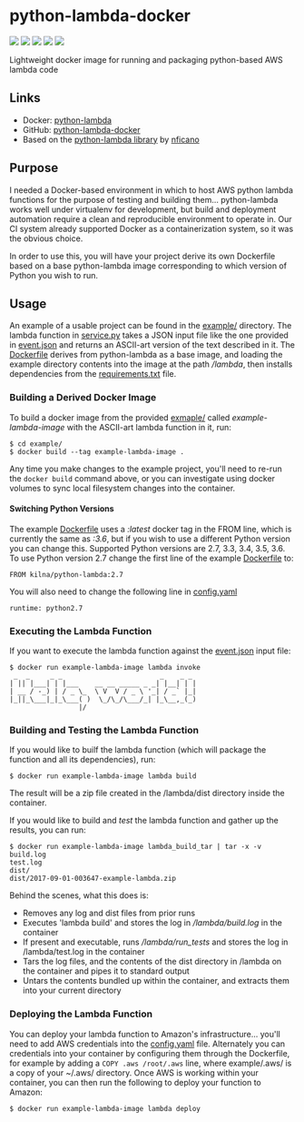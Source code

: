 # python-lambda-docker

[![](https://images.microbadger.com/badges/image/kilna/python-lambda.svg)](https://microbadger.com/images/kilna/python-lambda)
[![](https://img.shields.io/docker/pulls/kilna/python-lambda.svg?style=plastic)](https://hub.docker.com/r/kilna/python-lambda/)
[![](https://img.shields.io/docker/stars/kilna/python-lambda.svg?style=plastic)](https://hub.docker.com/r/kilna/python-lambda/)
[![](https://img.shields.io/badge/docker_build-automated-blue.svg?style=plastic)](https://cloud.docker.com/swarm/kilna/repository/docker/kilna/python-lambda/builds)
[![](https://img.shields.io/badge/python-2.7,_3.3,_3.4,_3.5,_3.6-blue.svg?style=plastic)](https://github.com/kilna/python-lambda-docker/)

Lightweight docker image for running and packaging python-based AWS lambda code

## Links

* Docker: [python-lambda](https://hub.docker.com/r/kilna/python-lambda/)
* GitHub: [python-lambda-docker](https://github.com/kilna/python-lambda-docker)
* Based on the [python-lambda library](https://github.com/nficano/python-lambda/) by [nficano](https://github.com/nficano/)

## Purpose

I needed a Docker-based environment in which to host AWS python lambda functions for the purpose of testing and building them... python-lambda works well under virtualenv for development, but build and deployment automation require a clean and reproducible environment to operate in. Our CI system already supported Docker as a containerization system, so it was the obvious choice.

In order to use this, you will have your project derive its own Dockerfile based on a base python-lambda image corresponding to which version of Python you wish to run.

## Usage

An example of a usable project can be found in the [example/](./example/) directory.  The lambda function in [service.py](./example/service.py) takes a JSON input file like the one provided in [event.json](./example/event.json) and returns an ASCII-art version of the text described in it.  The [Dockerfile](./example/Dockerfile) derives from python-lambda as a base image, and loading the example directory contents into the image at the path _/lambda_, then installs dependencies from the [requirements.txt](./example/requirements.txt) file.  

### Building a Derived Docker Image

To build a docker image from the provided [exmaple/](./exmaple) called _example-lambda-image_ with the ASCII-art lambda function in it, run:

```
$ cd example/
$ docker build --tag example-lambda-image .
```

Any time you make changes to the example project, you'll need to re-run the `docker build` command above, or you can investigate using docker volumes to sync local filesystem changes into the container. 

#### Switching Python Versions

The example [Dockerfile](./example/Dockerfile) uses a _:latest_ docker tag in the FROM line, which is currently the same as _:3.6_, but if you wish to use a different Python version you can change this. Supported Python versions are 2.7, 3.3, 3.4, 3.5, 3.6. To use Python version 2.7 change the first line of the example [Dockerfile](./example/Dockerfile) to:

```
FROM kilna/python-lambda:2.7
```

You will also need to change the following line in [config.yaml](./example/config.yaml)

```
runtime: python2.7
```

### Executing the Lambda Function

If you want to execute the lambda function against the [event.json](./example/event.json) input file:

```
$ docker run example-lambda-image lambda invoke
 _  _     _ _                        _    _ _
| || |___| | |___    __ __ _____ _ _| |__| | |
| __ / -_) | / _ \_  \ V  V / _ \ '_| / _` |_|
|_||_\___|_|_\___( )  \_/\_/\___/_| |_\__,_(_)
                 |/
```

### Building and Testing the Lambda Function

If you would like to builf the lambda function (which will package the function and all its dependencies), run:

```
$ docker run example-lambda-image lambda build
```

The result will be a zip file created in the /lambda/dist directory inside the container.

If you would like to build and _test_ the lambda function and gather up the results, you can run:

```
$ docker run example-lambda-image lambda_build_tar | tar -x -v
build.log
test.log
dist/
dist/2017-09-01-003647-example-lambda.zip
```

Behind the scenes, what this does is:

* Removes any log and dist files from prior runs
* Executes 'lambda build' and stores the log in _/lambda/build.log_ in the container
* If present and executable, runs _/lambda/run_tests_ and stores the log in /lambda/test.log in the container
* Tars the log files, and the contents of the dist directory in /lambda on the container and pipes it to standard output
* Untars the contents bundled up within the container, and extracts them into your current directory

### Deploying the Lambda Function

You can deploy your lambda function to Amazon's infrastructure...  you'll need to add AWS credentials into the [config.yaml](./example/config.yaml) file. Alternately you can credentials into your container by configuring them through the Dockerfile, for example by adding a `COPY .aws /root/.aws` line, where example/.aws/ is a copy of your ~/.aws/ directory. Once AWS is working within your container, you can then run the following to deploy your function to Amazon:

```
$ docker run example-lambda-image lambda deploy
```

